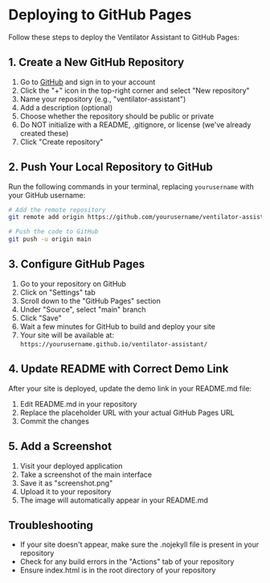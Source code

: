 # Deploying to GitHub Pages

Follow these steps to deploy the Ventilator Assistant to GitHub Pages:

## 1. Create a New GitHub Repository

1. Go to [GitHub](https://github.com/) and sign in to your account
2. Click the "+" icon in the top-right corner and select "New repository"
3. Name your repository (e.g., "ventilator-assistant")
4. Add a description (optional)
5. Choose whether the repository should be public or private
6. Do NOT initialize with a README, .gitignore, or license (we've already created these)
7. Click "Create repository"

## 2. Push Your Local Repository to GitHub

Run the following commands in your terminal, replacing `yourusername` with your GitHub username:

```bash
# Add the remote repository
git remote add origin https://github.com/yourusername/ventilator-assistant.git

# Push the code to GitHub
git push -u origin main
```

## 3. Configure GitHub Pages

1. Go to your repository on GitHub
2. Click on "Settings" tab
3. Scroll down to the "GitHub Pages" section
4. Under "Source", select "main" branch
5. Click "Save"
6. Wait a few minutes for GitHub to build and deploy your site
7. Your site will be available at: `https://yourusername.github.io/ventilator-assistant/`

## 4. Update README with Correct Demo Link

After your site is deployed, update the demo link in your README.md file:

1. Edit README.md in your repository
2. Replace the placeholder URL with your actual GitHub Pages URL
3. Commit the changes

## 5. Add a Screenshot

1. Visit your deployed application
2. Take a screenshot of the main interface
3. Save it as "screenshot.png"
4. Upload it to your repository
5. The image will automatically appear in your README.md

## Troubleshooting

- If your site doesn't appear, make sure the .nojekyll file is present in your repository
- Check for any build errors in the "Actions" tab of your repository
- Ensure index.html is in the root directory of your repository 